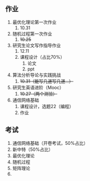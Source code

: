 ## 作业

1. 最优化理论第一次作业
	1. 10.31
2. 随机过程第一次作业
	1. ~~10.25~~
3. 研究生论文写作指导作业
	1. 12.11
	2. 课程设计（占比70%）
		1. 论文
		2. ppt
4. 算法分析导论与实践挑战
	1. ~~10.31（能写几道写几道...）~~
5. 研究生英语进阶（Mooc）
	1. ~~10.27（两个测验）~~
6. 通信网络基础
	1. 课程设计，选题22（编程）
	2. 作业

## 考试 

1. 通信网络基础（开卷考试，50%占比）
2. 新中特（50%占比）
3. 最优化理论
4. 随机过程
5. 矩阵理论
6. 




